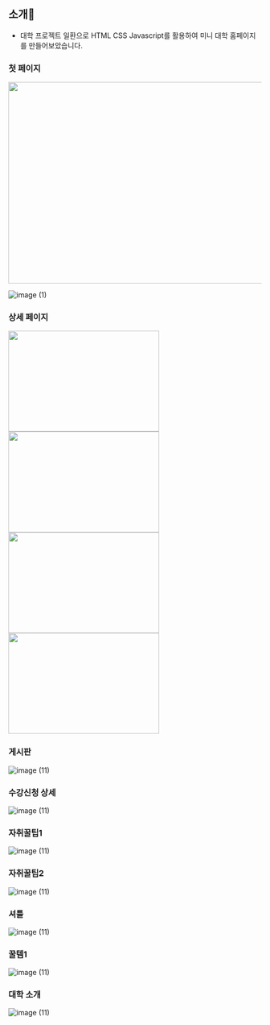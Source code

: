 
## 소개🎯

- 대학 프로젝트 일환으로 HTML CSS Javascript를 활용하여 미니 대학 홈페이지를 만들어보았습니다.

### 첫 페이지
<img src="https://user-images.githubusercontent.com/76522430/234983211-3e61288f-b4ee-4565-902a-837e016f251a.png" width="600" height="400">

![image (1)](https://user-images.githubusercontent.com/76522430/234987410-bc7a764c-aaec-4b6c-918c-7bb757e2d825.png)

### 상세 페이지

<img src="https://user-images.githubusercontent.com/76522430/234983191-4527035b-7815-4359-9435-3e6159f761a4.png" width="300" height="200">

<img src="https://user-images.githubusercontent.com/76522430/234983175-601d5d11-d4ac-456e-8886-0548a1da9838.png" width="300" height="200">

<img src="https://user-images.githubusercontent.com/76522430/234983162-b74bdc68-d8bb-46c9-ba7e-51c70a5785b6.png" width="300" height="200">

<img src="https://user-images.githubusercontent.com/76522430/234983159-31a35a1f-d0de-4e18-8698-66c9507a0958.png" width="300" height="200">


### 게시판
![image (11)](https://user-images.githubusercontent.com/76522430/234983152-8be1116f-e2e4-49e0-b234-fd5d5005f159.png)

### 수강신청 상세
![image (11)](https://user-images.githubusercontent.com/76522430/234983156-c0c71aa6-be5f-46d3-9141-c497aa0f95f6.png)


### 자취꿀팁1
![image (11)](https://user-images.githubusercontent.com/76522430/234983140-2112bb8f-c9d8-4854-9b8a-859e2381c568.png)


### 자취꿀팁2
![image (11)](https://user-images.githubusercontent.com/76522430/234983220-e0e49aea-28f9-4aa0-8ce8-ffbd1d6e2ed0.png)


### 셔틀
![image (11)](https://user-images.githubusercontent.com/76522430/234983212-4ebedf42-52e1-4d0f-ae15-c4c9f54c04e5.png)


### 꿀템1
![image (11)](https://user-images.githubusercontent.com/76522430/234983140-2112bb8f-c9d8-4854-9b8a-859e2381c568.png)


### 대학 소개
![image (11)](https://user-images.githubusercontent.com/76522430/234987383-10651484-4b73-47f0-99ac-8baf71b481cc.png)

